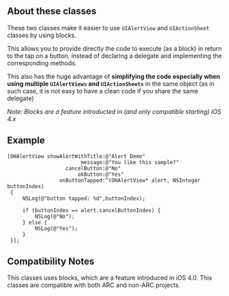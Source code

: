 ## About these classes

These two classes make it easier to use `UIAlertView` and `UIActionSheet` classes by using blocks.

This allows you to provide directly the code to execute (as a block) in return to the tap on a button,
instead of declaring a delegate and implementing the corresponding methods.

This also has the huge advantage of **simplifying the code especially when using multiple `UIAlertViews` and `UIActionSheets`** in the same object (as in such case, it is not easy to have a clean code if you share the same delegate)

_Note: Blocks are a feature introducted in (and only compatible starting) iOS 4.x_

## Example

    [OHAlertView showAlertWithTitle:@"Alert Demo"
                            message:@"You like this sample?"
                       cancelButton:@"No"
                           okButton:@"Yes"
                     onButtonTapped:^(OHAlertView* alert, NSInteger buttonIndex)
     {
         NSLog(@"button tapped: %d",buttonIndex);
     
         if (buttonIndex == alert.cancelButtonIndex) {
             NSLog(@"No");
         } else {
             NSLog(@"Yes");
         }
     }];

## Compatibility Notes

This classes uses blocks, which are a feature introduced in iOS 4.0.
This classes are compatible with both ARC and non-ARC projects.
